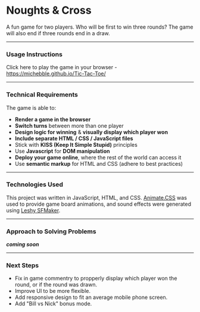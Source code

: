# Noughts & Cross

A fun game for two players. Who will be first to win three rounds? The game will also end if three rounds end in a draw.

---

### Usage Instructions
Click here to play the game in your browser - https://michebble.github.io/Tic-Tac-Toe/

---

### Technical Requirements

The game is able to:

* **Render a game in the browser**
* **Switch turns** between more than one player
* **Design logic for winning** & **visually display which player won**
* **Include separate HTML / CSS / JavaScript files**
* Stick with **KISS (Keep It Simple Stupid)** principles
* Use **Javascript** for **DOM manipulation**
* **Deploy your game online**, where the rest of the world can access it
* Use **semantic markup** for HTML and CSS (adhere to best practices)

---

### Technologies Used
This project was written in JavaScript, HTML, and CSS. [Animate.CSS](https://daneden.github.io/animate.css/) was used to provide game board animations, and sound effects were generated using [Leshy SFMaker](https://www.leshylabs.com/apps/sfMaker/).

---

### Approach to Solving Problems
***coming soon***


---

### Next Steps
* Fix in game commentry to propperly display which player won the round, or if the round was drawn.
* Improve UI to be more flexible.
* Add responsive design to fit an average mobile phone screen.
* Add "Bill vs Nick" bonus mode.


